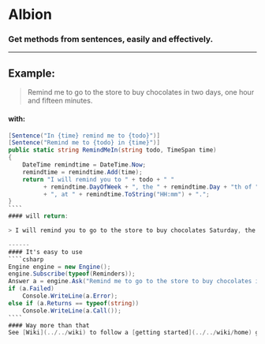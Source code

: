 # Albion
### Get methods from sentences, easily and effectively.
------
## Example:

> Remind me to go to the store to buy chocolates in two days, one hour and fifteen minutes.

#### with:
`````csharp
[Sentence("In {time} remind me to {todo}")]
[Sentence("Remind me to {todo} in {time}")]
public static string RemindMeIn(string todo, TimeSpan time)
{
    DateTime remindtime = DateTime.Now;
    remindtime = remindtime.Add(time);
    return "I will remind you to " + todo + " "
          + remindtime.DayOfWeek + ", the " + remindtime.Day + "th of " + remindtime.ToString("MMM yyyy")
          + ", at " + remindtime.ToString("HH:mm") + ".";
}
````
#### will return:

> I will remind you to go to the store to buy chocolates Saturday, the 16th of May 2015, at 00:38.  

------
#### It's easy to use
````csharp
Engine engine = new Engine();
engine.Subscribe(typeof(Reminders));
Answer a = engine.Ask("Remind me to go to the store to buy chocolates in two days, one hour and fifteen minutes.");
if (a.Failed)
    Console.WriteLine(a.Error);
else if (a.Returns == typeof(string))
    Console.WriteLine(a.Call());
````
#### Way more than that
See [Wiki](../../wiki) to follow a [getting started](../../wiki/home) guide, learn [advanced uses](../../wiki/advanced-uses) or learn with [examples](../../wiki/examples).
